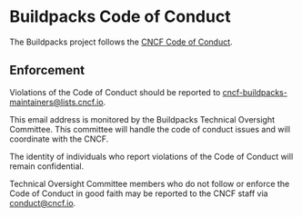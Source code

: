 # Buildpacks Code of Conduct

The Buildpacks project follows the [CNCF Code of Conduct](https://github.com/cncf/foundation/blob/master/code-of-conduct.md).

## Enforcement

Violations of the Code of Conduct should be reported to cncf-buildpacks-maintainers@lists.cncf.io.

This email address is monitored by the Buildpacks Technical Oversight Committee. This committee will handle the code of conduct issues and will coordinate with the CNCF.

The identity of individuals who report violations of the Code of Conduct will remain confidential.

Technical Oversight Committee members who do not follow or enforce the Code of Conduct in good faith may be reported to the CNCF staff via conduct@cncf.io.
